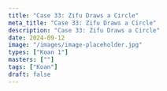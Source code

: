 ```yaml
---
title: "Case 33: Zifu Draws a Circle"
meta_title: "Case 33: Zifu Draws a Circle"
description: "Case 33: Zifu Draws a Circle"
date: 2024-09-12
image: "/images/image-placeholder.jpg"
types: ["Koan 1"]
masters: [""]
tags: ["Koan"]
draft: false
---
```


